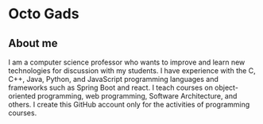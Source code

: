 # Octo Gads

## About me

I am a computer science professor who wants to improve and learn new technologies for discussion with my students. I have experience with the C, C++, Java, Python, and JavaScript programming languages and frameworks such as Spring Boot and react. I teach courses on object-oriented programming, web programming, Software Architecture, and others. I create this GitHub account only for the activities of programming courses.

